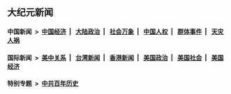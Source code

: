 ## 大纪元新闻

#### 中国新闻 &nbsp;>&nbsp; [中国经济](indexes/ncid283/README.md?12232045) &nbsp;| &nbsp; [大陆政治](indexes/ncid277/README.md?12232045) &nbsp;| &nbsp; [社会万象](indexes/ncid282/README.md?12232045) &nbsp;| &nbsp; [中国人权](indexes/ncid278/README.md?12232045) &nbsp;| &nbsp; [群体事件](indexes/ncid279/README.md?12232045) &nbsp;| &nbsp; [天灾人祸](indexes/ncid280/README.md?12232045)

#### 国际新闻 &nbsp;>&nbsp; [美中关系](indexes/nf1412576/README.md?12232045) &nbsp;| &nbsp; [台湾新闻](indexes/ncid1349361/README.md?12232045) &nbsp;| &nbsp; [香港新闻](indexes/ncid1349362/README.md?12232045) &nbsp;| &nbsp; [美国政治](indexes/ncid1078159/README.md?12232045) &nbsp;| &nbsp; [美国社会](indexes/ncid1078160/README.md?12232045) &nbsp;| &nbsp; [美国经济](indexes/ncid1078158/README.md?12232045)

#### 特别专题 &nbsp;>&nbsp; [中共百年历史](https://github.com/epoch-news/epoch-special/blob/master/README.md?12232045)  
